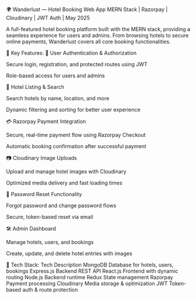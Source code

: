 🌍 Wanderlust — Hotel Booking Web App
MERN Stack | Razorpay | Cloudinary | JWT Auth | May 2025

A full-featured hotel booking platform built with the MERN stack, providing a seamless experience for users and admins. From browsing hotels to secure online payments, Wanderlust covers all core booking functionalities.

🚀 Key Features:
🔐 User Authentication & Authorization

Secure login, registration, and protected routes using JWT

Role-based access for users and admins

🏨 Hotel Listing & Search

Search hotels by name, location, and more

Dynamic filtering and sorting for better user experience

💳 Razorpay Payment Integration

Secure, real-time payment flow using Razorpay Checkout

Automatic booking confirmation after successful payment

📷 Cloudinary Image Uploads

Upload and manage hotel images with Cloudinary

Optimized media delivery and fast loading times

🔁 Password Reset Functionality

Forgot password and change password flows

Secure, token-based reset via email

🛠️ Admin Dashboard

Manage hotels, users, and bookings

Create, update, and delete hotel entries with images

🧰 Tech Stack:
Tech	Description
MongoDB	Database for hotels, users, bookings
Express.js	Backend REST API
React.js	Frontend with dynamic routing
Node.js	Backend runtime
Redux	State management
Razorpay	Payment processing
Cloudinary	Media storage & optimization
JWT	Token-based auth & route protection
